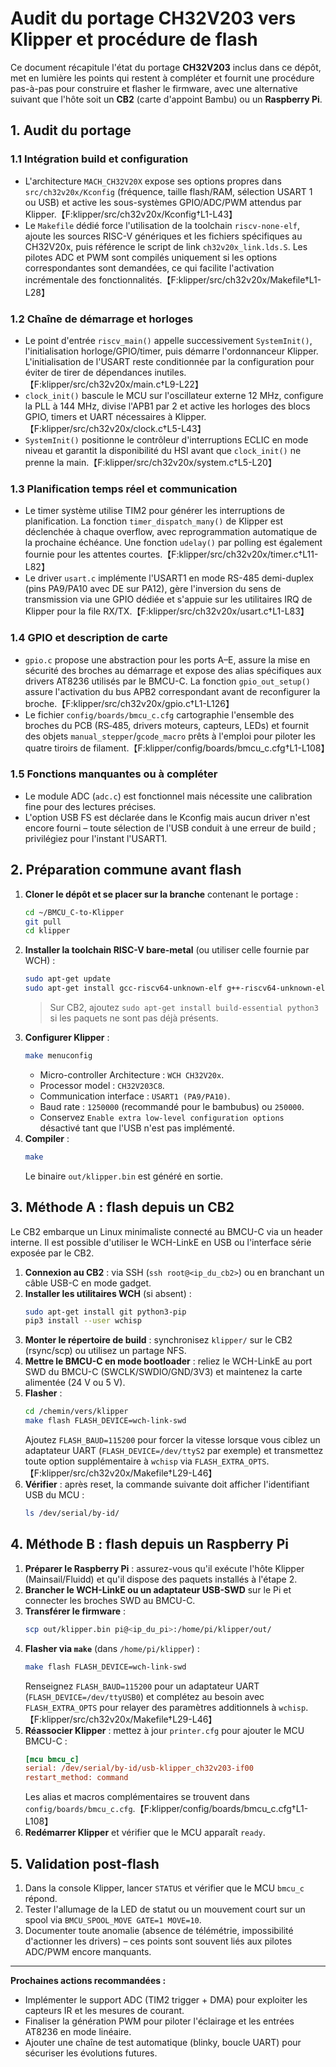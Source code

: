 # Audit du portage CH32V203 vers Klipper et procédure de flash

Ce document récapitule l'état du portage **CH32V203** inclus dans ce dépôt, met en lumière les points qui restent à
compléter et fournit une procédure pas-à-pas pour construire et flasher le firmware, avec une alternative suivant que
l'hôte soit un **CB2** (carte d'appoint Bambu) ou un **Raspberry Pi**.

## 1. Audit du portage

### 1.1 Intégration build et configuration

* L'architecture `MACH_CH32V20X` expose ses options propres dans `src/ch32v20x/Kconfig` (fréquence, taille flash/RAM,
  sélection USART 1 ou USB) et active les sous-systèmes GPIO/ADC/PWM attendus par Klipper.【F:klipper/src/ch32v20x/Kconfig†L1-L43】
* Le `Makefile` dédié force l'utilisation de la toolchain `riscv-none-elf`, ajoute les sources RISC-V génériques et les
  fichiers spécifiques au CH32V20x, puis référence le script de link `ch32v20x_link.lds.S`. Les pilotes ADC et PWM sont
  compilés uniquement si les options correspondantes sont demandées, ce qui facilite l'activation incrémentale des
  fonctionnalités.【F:klipper/src/ch32v20x/Makefile†L1-L28】

### 1.2 Chaîne de démarrage et horloges

* Le point d'entrée `riscv_main()` appelle successivement `SystemInit()`, l'initialisation horloge/GPIO/timer, puis
  démarre l'ordonnanceur Klipper. L'initialisation de l'USART reste conditionnée par la configuration pour éviter de
  tirer de dépendances inutiles.【F:klipper/src/ch32v20x/main.c†L9-L22】
* `clock_init()` bascule le MCU sur l'oscillateur externe 12 MHz, configure la PLL à 144 MHz, divise l'APB1 par 2 et
  active les horloges des blocs GPIO, timers et UART nécessaires à Klipper.【F:klipper/src/ch32v20x/clock.c†L5-L43】
* `SystemInit()` positionne le contrôleur d'interruptions ECLIC en mode niveau et garantit la disponibilité du HSI avant
  que `clock_init()` ne prenne la main.【F:klipper/src/ch32v20x/system.c†L5-L20】

### 1.3 Planification temps réel et communication

* Le timer système utilise TIM2 pour générer les interruptions de planification. La fonction `timer_dispatch_many()` de
  Klipper est déclenchée à chaque overflow, avec reprogrammation automatique de la prochaine échéance. Une fonction
  `udelay()` par polling est également fournie pour les attentes courtes.【F:klipper/src/ch32v20x/timer.c†L11-L82】
* Le driver `usart.c` implémente l'USART1 en mode RS-485 demi-duplex (pins PA9/PA10 avec DE sur PA12), gère
  l'inversion du sens de transmission via une GPIO dédiée et s'appuie sur les utilitaires IRQ de Klipper pour la file
  RX/TX.【F:klipper/src/ch32v20x/usart.c†L1-L83】

### 1.4 GPIO et description de carte

* `gpio.c` propose une abstraction pour les ports A–E, assure la mise en sécurité des broches au démarrage et expose des
  alias spécifiques aux drivers AT8236 utilisés par le BMCU-C. La fonction `gpio_out_setup()` assure l'activation du
  bus APB2 correspondant avant de reconfigurer la broche.【F:klipper/src/ch32v20x/gpio.c†L1-L126】
* Le fichier `config/boards/bmcu_c.cfg` cartographie l'ensemble des broches du PCB (RS‑485, drivers moteurs, capteurs,
  LEDs) et fournit des objets `manual_stepper`/`gcode_macro` prêts à l'emploi pour piloter les quatre tiroirs de
  filament.【F:klipper/config/boards/bmcu_c.cfg†L1-L108】

### 1.5 Fonctions manquantes ou à compléter

* Le module ADC (`adc.c`) est fonctionnel mais nécessite une calibration fine pour des lectures précises.
* L'option USB FS est déclarée dans le Kconfig mais aucun driver n'est encore fourni – toute sélection de l'USB conduit à
  une erreur de build ; privilégiez pour l'instant l'USART1.

## 2. Préparation commune avant flash

1. **Cloner le dépôt et se placer sur la branche** contenant le portage :
   ```bash
   cd ~/BMCU_C-to-Klipper
   git pull
   cd klipper
   ```
2. **Installer la toolchain RISC-V bare-metal** (ou utiliser celle fournie par WCH) :
   ```bash
   sudo apt-get update
   sudo apt-get install gcc-riscv64-unknown-elf g++-riscv64-unknown-elf binutils-riscv64-unknown-elf
   ```
   > Sur CB2, ajoutez `sudo apt-get install build-essential python3` si les paquets ne sont pas déjà présents.
3. **Configurer Klipper** :
   ```bash
   make menuconfig
   ```
   * Micro-controller Architecture : `WCH CH32V20x`.
   * Processor model : `CH32V203C8`.
   * Communication interface : `USART1 (PA9/PA10)`.
   * Baud rate : `1250000` (recommandé pour le bambubus) ou `250000`.
   * Conservez `Enable extra low-level configuration options` désactivé tant que l'USB n'est pas implémenté.
4. **Compiler** :
   ```bash
   make
   ```
   Le binaire `out/klipper.bin` est généré en sortie.

## 3. Méthode A : flash depuis un CB2

Le CB2 embarque un Linux minimaliste connecté au BMCU-C via un header interne. Il est possible d'utiliser le WCH-LinkE en
USB ou l'interface série exposée par le CB2.

1. **Connexion au CB2** : via SSH (`ssh root@<ip_du_cb2>`) ou en branchant un câble USB-C en mode gadget.
2. **Installer les utilitaires WCH** (si absent) :
   ```bash
   sudo apt-get install git python3-pip
   pip3 install --user wchisp
   ```
3. **Monter le répertoire de build** : synchronisez `klipper/` sur le CB2 (rsync/scp) ou utilisez un partage NFS.
4. **Mettre le BMCU-C en mode bootloader** : reliez le WCH-LinkE au port SWD du BMCU-C (SWCLK/SWDIO/GND/3V3) et maintenez
   la carte alimentée (24 V ou 5 V).
5. **Flasher** :
   ```bash
   cd /chemin/vers/klipper
   make flash FLASH_DEVICE=wch-link-swd
   ```
   Ajoutez `FLASH_BAUD=115200` pour forcer la vitesse lorsque vous ciblez un adaptateur UART (`FLASH_DEVICE=/dev/ttyS2` par exemple) et transmettez toute option supplémentaire à `wchisp` via `FLASH_EXTRA_OPTS`.【F:klipper/src/ch32v20x/Makefile†L29-L46】
6. **Vérifier** : après reset, la commande suivante doit afficher l'identifiant USB du MCU :
   ```bash
   ls /dev/serial/by-id/
   ```

## 4. Méthode B : flash depuis un Raspberry Pi

1. **Préparer le Raspberry Pi** : assurez-vous qu'il exécute l'hôte Klipper (Mainsail/Fluidd) et qu'il dispose des paquets
   installés à l'étape 2.
2. **Brancher le WCH-LinkE ou un adaptateur USB-SWD** sur le Pi et connecter les broches SWD au BMCU-C.
3. **Transférer le firmware** :
   ```bash
   scp out/klipper.bin pi@<ip_du_pi>:/home/pi/klipper/out/
   ```
4. **Flasher via `make`** (dans `/home/pi/klipper`) :
   ```bash
   make flash FLASH_DEVICE=wch-link-swd
   ```
   Renseignez `FLASH_BAUD=115200` pour un adaptateur UART (`FLASH_DEVICE=/dev/ttyUSB0`) et complétez au besoin avec `FLASH_EXTRA_OPTS` pour relayer des paramètres additionnels à `wchisp`.【F:klipper/src/ch32v20x/Makefile†L29-L46】
5. **Réassocier Klipper** : mettez à jour `printer.cfg` pour ajouter le MCU BMCU-C :
   ```ini
   [mcu bmcu_c]
   serial: /dev/serial/by-id/usb-klipper_ch32v203-if00
   restart_method: command
   ```
   Les alias et macros complémentaires se trouvent dans `config/boards/bmcu_c.cfg`.【F:klipper/config/boards/bmcu_c.cfg†L1-L108】
6. **Redémarrer Klipper** et vérifier que le MCU apparaît `ready`.

## 5. Validation post-flash

1. Dans la console Klipper, lancer `STATUS` et vérifier que le MCU `bmcu_c` répond.
2. Tester l'allumage de la LED de statut ou un mouvement court sur un spool via `BMCU_SPOOL_MOVE GATE=1 MOVE=10`.
3. Documenter toute anomalie (absence de télémétrie, impossibilité d'actionner les drivers) – ces points sont souvent liés
   aux pilotes ADC/PWM encore manquants.

---

**Prochaines actions recommandées :**

* Implémenter le support ADC (TIM2 trigger + DMA) pour exploiter les capteurs IR et les mesures de courant.
* Finaliser la génération PWM pour piloter l'éclairage et les entrées AT8236 en mode linéaire.
* Ajouter une chaîne de test automatique (blinky, boucle UART) pour sécuriser les évolutions futures.
